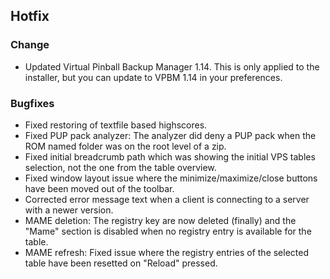 ## Hotfix

### Change

- Updated Virtual Pinball Backup Manager 1.14. This is only applied to the installer, but you can update to VPBM 1.14 in your preferences.

### Bugfixes

- Fixed restoring of textfile based highscores.
- Fixed PUP pack analyzer: The analyzer did deny a PUP pack when the ROM named folder was on the root level of a zip.
- Fixed initial breadcrumb path which was showing the initial VPS tables selection, not the one from the table overview.
- Fixed window layout issue where the minimize/maximize/close buttons have been moved out of the toolbar.
- Corrected error message text when a client is connecting to a server with a newer version.
- MAME deletion: The registry key are now deleted (finally) and the "Mame" section is disabled when no registry entry is available for the table.
- MAME refresh: Fixed issue where the registry entries of the selected table have been resetted on "Reload" pressed.
